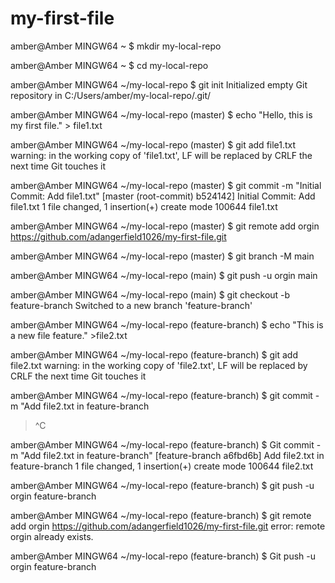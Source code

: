 # my-first-file
amber@Amber MINGW64 ~
$ mkdir my-local-repo

amber@Amber MINGW64 ~
$ cd my-local-repo

amber@Amber MINGW64 ~/my-local-repo
$ git init
Initialized empty Git repository in C:/Users/amber/my-local-repo/.git/

amber@Amber MINGW64 ~/my-local-repo (master)
$ echo "Hello, this is my first file." > file1.txt

amber@Amber MINGW64 ~/my-local-repo (master)
$ git add file1.txt
warning: in the working copy of 'file1.txt', LF will be replaced by CRLF the next time Git touches it

amber@Amber MINGW64 ~/my-local-repo (master)
$ git commit -m "Initial Commit: Add file1.txt"
[master (root-commit) b524142] Initial Commit: Add file1.txt
 1 file changed, 1 insertion(+)
 create mode 100644 file1.txt

amber@Amber MINGW64 ~/my-local-repo (master)
$ git remote add orgin https://github.com/adangerfield1026/my-first-file.git

amber@Amber MINGW64 ~/my-local-repo (master)
$ git branch -M main

amber@Amber MINGW64 ~/my-local-repo (main)
$ git push -u orgin main


amber@Amber MINGW64 ~/my-local-repo (main)
$ git checkout -b feature-branch
Switched to a new branch 'feature-branch'

amber@Amber MINGW64 ~/my-local-repo (feature-branch)
$ echo "This is a new file feature." >file2.txt

amber@Amber MINGW64 ~/my-local-repo (feature-branch)
$ git add file2.txt
warning: in the working copy of 'file2.txt', LF will be replaced by CRLF the next time Git touches it

amber@Amber MINGW64 ~/my-local-repo (feature-branch)
$ git commit -m "Add file2.txt in feature-branch
> ^C

amber@Amber MINGW64 ~/my-local-repo (feature-branch)
$ Git commit -m "Add file2.txt in feature-branch"
[feature-branch a6fbd6b] Add file2.txt in feature-branch
 1 file changed, 1 insertion(+)
 create mode 100644 file2.txt

amber@Amber MINGW64 ~/my-local-repo (feature-branch)
$ git push -u orgin feature-branch


amber@Amber MINGW64 ~/my-local-repo (feature-branch)
$ git remote add orgin https://github.com/adangerfield1026/my-first-file.git
error: remote orgin already exists.

amber@Amber MINGW64 ~/my-local-repo (feature-branch)
$ Git push -u orgin feature-branch
